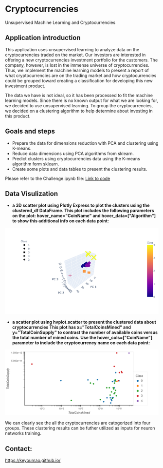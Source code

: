 # Cryptocurrencies
Unsupervised Machine Learning and Cryptocurrencies

## Application introduction

This application uses unsupervised learning to analyze data on the cryptocurrencies traded on the market. Our investors are interested in offering a new cryptocurrencies investment portfolio for the customers. The company, however, is lost in the immense universe of cryptocurrencies. Thus, we implement the machine learning models to present a report of what cryptocurrencies are on the trading market and how cryptocurrencies could be grouped toward creating a classification for developing this new investment product.

The data we have is not ideal, so it has been processed to fit the machine learning models. Since there is no known output for what we are looking for, we decided to use unsupervised learning. To group the cryptocurrencies, we decided on a clustering algorithm to help determine about investing in this product. 

## Goals and steps
- Prepare the data for dimensions reduction with PCA and clustering using K-means.
- Reduce data dimensions using PCA algorithms from sklearn.
- Predict clusters using cryptocurrencies data using the K-means algorithm form sklearn.
- Create some plots and data tables to present the clustering results.

Please refer to the Challenge.ipynb file:
[Link to code](https://github.com/keyoumao/Cryptocurrencies/blob/master/Challenge.ipynb) 


## Data Visulization
- **a 3D scatter plot using Plotly Express to plot the clusters using the clustered_df DataFrame. 
This plot includes the following parameters on the plot: hover_name="CoinName" and hover_data=["Algorithm"] to show this additional info on each data point:**

![alt text](https://github.com/keyoumao/Cryptocurrencies/blob/master/newplot.png "Logo Title Text 1")


- **a scatter plot using hvplot.scatter to present the clustered data about cryptocurrencies 
This plot has x="TotalCoinsMined" and y="TotalCoinSupply" to contrast the number of available coins versus the total number of mined coins. Use the hover_cols=["CoinName"] parameter to include the cryptocurrency name on each data point:**

![alt text](https://github.com/keyoumao/Cryptocurrencies/blob/master/bokeh_plot.png "Logo Title Text 1")

We can clearly see the all the cryptocurrencies are catogorized into four groups. These clustering results can be futher utilized as inputs for neuron networks training.

## Contact:
https://keyoumao.github.io/
